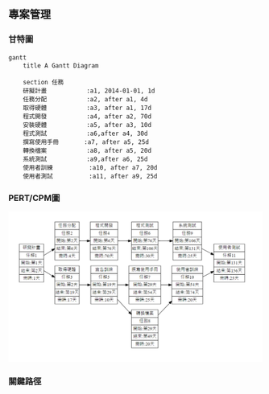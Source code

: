 ## 專案管理

### 甘特圖

```mermaid
gantt
    title A Gantt Diagram

    section 任務
    研擬計畫           :a1, 2014-01-01, 1d
    任務分配           :a2, after a1, 4d
    取得硬體           :a3, after a1, 17d
    程式開發           :a4, after a2, 70d
    安裝硬體           :a5, after a3, 10d
    程式測試           :a6,after a4, 30d
    撰寫使用手冊       :a7, after a5, 25d
    轉換檔案           :a8, after a5, 20d
    系統測試           :a9,after a6, 25d
    使用者訓練          :a10, after a7, 20d
    使用者測試          :a11, after a9, 25d
```

### PERT/CPM圖

![NKUST](pert.png "PERT圖")


### 關鍵路徑
